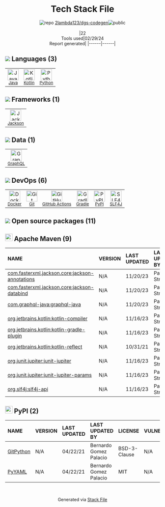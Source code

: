 <!--
&lt;--- Readme.md Snippet without images Start ---&gt;
## Tech Stack
2lambda123/dgs-codegen is built on the following main stack:

- [Java](https://www.java.com) – Languages
- [Kotlin](https://kotlinlang.org/) – Languages
- [Python](https://www.python.org) – Languages
- [Jackson](https://github.com/FasterXML/jackson) – Java Tools
- [GraphQL](http://graphql.org/) – Query Languages
- [Docker](https://www.docker.com/) – Virtual Machine Platforms & Containers
- [GitHub Actions](https://github.com/features/actions) – Continuous Integration
- [Gradle](https://www.gradle.org/) – Java Build Tools
- [SLF4J](http://slf4j.org/) – Log Management

Full tech stack [here](/techstack.md)

&lt;--- Readme.md Snippet without images End ---&gt;

&lt;--- Readme.md Snippet with images Start ---&gt;
## Tech Stack
2lambda123/dgs-codegen is built on the following main stack:

- <img width='25' height='25' src='https://img.stackshare.io/service/995/K85ZWV2F.png' alt='Java'/> [Java](https://www.java.com) – Languages
- <img width='25' height='25' src='https://img.stackshare.io/service/3750/pCfEzr6L.png' alt='Kotlin'/> [Kotlin](https://kotlinlang.org/) – Languages
- <img width='25' height='25' src='https://img.stackshare.io/service/993/pUBY5pVj.png' alt='Python'/> [Python](https://www.python.org) – Languages
- <img width='25' height='25' src='https://ucarecdn.com/d8ec839d-4d66-4c08-8297-9e2be82f6b75/' alt='Jackson'/> [Jackson](https://github.com/FasterXML/jackson) – Java Tools
- <img width='25' height='25' src='https://img.stackshare.io/service/3820/12972006.png' alt='GraphQL'/> [GraphQL](http://graphql.org/) – Query Languages
- <img width='25' height='25' src='https://img.stackshare.io/service/586/n4u37v9t_400x400.png' alt='Docker'/> [Docker](https://www.docker.com/) – Virtual Machine Platforms & Containers
- <img width='25' height='25' src='https://img.stackshare.io/service/11563/actions.png' alt='GitHub Actions'/> [GitHub Actions](https://github.com/features/actions) – Continuous Integration
- <img width='25' height='25' src='https://img.stackshare.io/service/975/gradlephant-social-black-bg.png' alt='Gradle'/> [Gradle](https://www.gradle.org/) – Java Build Tools
- <img width='25' height='25' src='https://img.stackshare.io/service/2805/05518ecaa42841e834421e9d6987b04f_400x400.png' alt='SLF4J'/> [SLF4J](http://slf4j.org/) – Log Management

Full tech stack [here](/techstack.md)

&lt;--- Readme.md Snippet with images End ---&gt;
-->
<div align="center">

# Tech Stack File
![](https://img.stackshare.io/repo.svg "repo") [2lambda123/dgs-codegen](https://github.com/2lambda123/dgs-codegen)![](https://img.stackshare.io/public_badge.svg "public")
<br/><br/>
|22<br/>Tools used|02/29/24 <br/>Report generated|
|------|------|
</div>

## <img src='https://img.stackshare.io/languages.svg'/> Languages (3)
<table><tr>
  <td align='center'>
  <img width='36' height='36' src='https://img.stackshare.io/service/995/K85ZWV2F.png' alt='Java'>
  <br>
  <sub><a href="https://www.java.com">Java</a></sub>
  <br>
  <sub></sub>
</td>

<td align='center'>
  <img width='36' height='36' src='https://img.stackshare.io/service/3750/pCfEzr6L.png' alt='Kotlin'>
  <br>
  <sub><a href="https://kotlinlang.org/">Kotlin</a></sub>
  <br>
  <sub></sub>
</td>

<td align='center'>
  <img width='36' height='36' src='https://img.stackshare.io/service/993/pUBY5pVj.png' alt='Python'>
  <br>
  <sub><a href="https://www.python.org">Python</a></sub>
  <br>
  <sub></sub>
</td>

</tr>
</table>

## <img src='https://img.stackshare.io/frameworks.svg'/> Frameworks (1)
<table><tr>
  <td align='center'>
  <img width='36' height='36' src='https://ucarecdn.com/d8ec839d-4d66-4c08-8297-9e2be82f6b75/' alt='Jackson'>
  <br>
  <sub><a href="https://github.com/FasterXML/jackson">Jackson</a></sub>
  <br>
  <sub></sub>
</td>

</tr>
</table>

## <img src='https://img.stackshare.io/databases.svg'/> Data (1)
<table><tr>
  <td align='center'>
  <img width='36' height='36' src='https://img.stackshare.io/service/3820/12972006.png' alt='GraphQL'>
  <br>
  <sub><a href="http://graphql.org/">GraphQL</a></sub>
  <br>
  <sub></sub>
</td>

</tr>
</table>

## <img src='https://img.stackshare.io/devops.svg'/> DevOps (6)
<table><tr>
  <td align='center'>
  <img width='36' height='36' src='https://img.stackshare.io/service/586/n4u37v9t_400x400.png' alt='Docker'>
  <br>
  <sub><a href="https://www.docker.com/">Docker</a></sub>
  <br>
  <sub></sub>
</td>

<td align='center'>
  <img width='36' height='36' src='https://img.stackshare.io/service/1046/git.png' alt='Git'>
  <br>
  <sub><a href="http://git-scm.com/">Git</a></sub>
  <br>
  <sub></sub>
</td>

<td align='center'>
  <img width='36' height='36' src='https://img.stackshare.io/service/11563/actions.png' alt='GitHub Actions'>
  <br>
  <sub><a href="https://github.com/features/actions">GitHub Actions</a></sub>
  <br>
  <sub></sub>
</td>

<td align='center'>
  <img width='36' height='36' src='https://img.stackshare.io/service/975/gradlephant-social-black-bg.png' alt='Gradle'>
  <br>
  <sub><a href="https://www.gradle.org/">Gradle</a></sub>
  <br>
  <sub></sub>
</td>

<td align='center'>
  <img width='36' height='36' src='https://img.stackshare.io/service/12572/-RIWgodF_400x400.jpg' alt='PyPI'>
  <br>
  <sub><a href="https://pypi.org/">PyPI</a></sub>
  <br>
  <sub></sub>
</td>

<td align='center'>
  <img width='36' height='36' src='https://img.stackshare.io/service/2805/05518ecaa42841e834421e9d6987b04f_400x400.png' alt='SLF4J'>
  <br>
  <sub><a href="http://slf4j.org/">SLF4J</a></sub>
  <br>
  <sub></sub>
</td>

</tr>
</table>


## <img src='https://img.stackshare.io/group.svg' /> Open source packages (11)</h2>

## <img width='24' height='24' src='https://img.stackshare.io/package_manager/977/default_9833f2ef0bbc2a946b4cc5e9307264033361076b.png'/> Apache Maven (9)

|NAME|VERSION|LAST UPDATED|LAST UPDATED BY|LICENSE|VULNERABILITIES|
|:------|:------|:------|:------|:------|:------|
|[com.fasterxml.jackson.core:jackson-annotations](http://github.com/FasterXML/jackson)|N/A|11/20/23|Patrick Strawderman |Apache-2.0|N/A|
|[com.fasterxml.jackson.core:jackson-databind](http://github.com/FasterXML/jackson)|N/A|11/20/23|Patrick Strawderman |Apache-2.0|N/A|
|[com.graphql-java:graphql-java](https://github.com/graphql-java/graphql-java)|N/A|11/20/23|Patrick Strawderman |MIT|N/A|
|[org.jetbrains.kotlin:kotlin-compiler](https://kotlinlang.org/)|N/A|11/16/23|Patrick Strawderman |Apache-2.0|N/A|
|[org.jetbrains.kotlin:kotlin-gradle-plugin](https://kotlinlang.org/)|N/A|11/16/23|Patrick Strawderman |Apache-2.0|N/A|
|[org.jetbrains.kotlin:kotlin-reflect](https://kotlinlang.org/)|N/A|10/31/21|Patrick Strawderman |Apache-2.0|N/A|
|[org.junit.jupiter:junit-jupiter](https://junit.org/junit5/)|N/A|11/16/23|Patrick Strawderman |EPL-2.0|N/A|
|[org.junit.jupiter:junit-jupiter-params](https://junit.org/junit5/)|N/A|11/16/23|Patrick Strawderman |EPL-2.0|N/A|
|[org.slf4j:slf4j-api](http://www.slf4j.org)|N/A|11/16/23|Patrick Strawderman |MIT|N/A|


## <img width='24' height='24' src='https://img.stackshare.io/service/12572/-RIWgodF_400x400.jpg'/> PyPI (2)

|NAME|VERSION|LAST UPDATED|LAST UPDATED BY|LICENSE|VULNERABILITIES|
|:------|:------|:------|:------|:------|:------|
|[GitPython](https://pypi.org/project/GitPython)|N/A|04/22/21|Bernardo Gomez Palacio |BSD-3-Clause|N/A|
|[PyYAML](https://pypi.org/project/PyYAML)|N/A|04/22/21|Bernardo Gomez Palacio |MIT|N/A|

<br/>
<div align='center'>

Generated via [Stack File](https://github.com/marketplace/stack-file)
